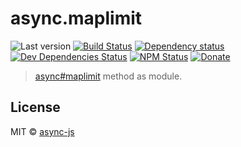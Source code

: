 # async.maplimit

![Last version](https://img.shields.io/github/tag/async-js/maplimit.svg?style=flat-square)
[![Build Status](http://img.shields.io/travis/async-js/maplimit/master.svg?style=flat-square)](https://travis-ci.org/async-js/maplimit)
[![Dependency status](http://img.shields.io/david/async-js/maplimit.svg?style=flat-square)](https://david-dm.org/async-js/maplimit)
[![Dev Dependencies Status](http://img.shields.io/david/dev/async-js/maplimit.svg?style=flat-square)](https://david-dm.org/async-js/maplimit#info=devDependencies)
[![NPM Status](http://img.shields.io/npm/dm/maplimit.svg?style=flat-square)](https://www.npmjs.org/package/maplimit)
[![Donate](https://img.shields.io/badge/donate-paypal-blue.svg?style=flat-square)](https://paypal.me/kikobeats)

> [async#maplimit](https://github.com/async-js/async#maplimit) method as module.

## License

MIT © [async-js](https://github.com/async-js)
